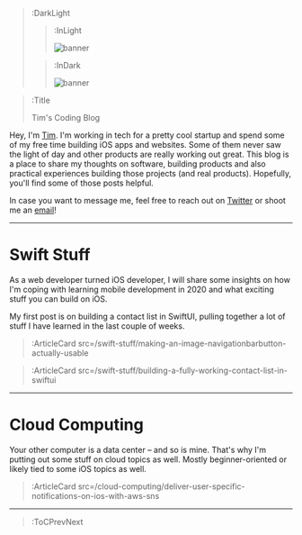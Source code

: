 > :DarkLight
> > :InLight
> >
> > ![banner](/img/cb-banner.svg)
>
> > :InDark
> >
> > ![banner](/img/cb-banner-dark.svg)

> :Title
>
> Tim's Coding Blog

Hey, I'm [Tim](https://timweiss.net). I'm working in tech for a pretty cool startup and spend some of my free time building iOS apps and websites. Some of them never saw the light of day and other products are really working out great. This blog is a place to share my thoughts on software, building products and also practical experiences building those projects (and real products). Hopefully, you'll find some of those posts helpful.

In case you want to message me, feel free to reach out on [Twitter](https://twitter.com/supplyanddem) or shoot me an [email](mailto:hey@timweiss.net)!

---
# Swift Stuff
As a web developer turned iOS developer, I will share some insights on how I'm coping with learning mobile development in 2020 and what exciting stuff you can build on iOS.

My first post is on building a contact list in SwiftUI, pulling together a lot of stuff I have learned in the last couple of weeks.

> :ArticleCard src=/swift-stuff/making-an-image-navigationbarbutton-actually-usable

> :ArticleCard src=/swift-stuff/building-a-fully-working-contact-list-in-swiftui

---

# Cloud Computing
Your other computer is a data center – and so is mine. That's why I'm putting out some stuff on cloud topics as well. Mostly beginner-oriented or likely tied to some iOS topics as well.

> :ArticleCard src=/cloud-computing/deliver-user-specific-notifications-on-ios-with-aws-sns

---


> :ToCPrevNext
